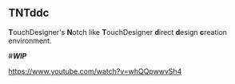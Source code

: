 TNTddc---**T**ouchDesigner's **N**otch like **T**ouchDesigner **d**irect **d**esign **c**reation environment.#***WIP***https://www.youtube.com/watch?v=whQQpwwvSh4